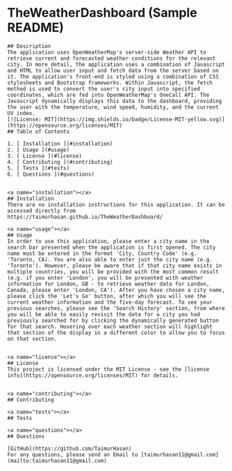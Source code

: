 # TheWeatherDashboard (Sample README)
    ## Description
    The application uses OpenWeatherMap's server-side Weather API to retrieve current and forecasted weather conditions for the relevant city. In more detail, the application uses a combination of Javascript and HTML to allow user input and fetch data from the server based on it. The application's front-end is styled using a combination of CSS stylesheets and Bootstrap frameworks. Within Javascript, the fetch method is used to convert the user's city input into specified coordinates, which are fed into OpenWeatherMap's OneCall API. The Javascript dynamically displays this data to the dashboard, providing the user with the temperature, wind speed, humidity, and the current UV index.
    [![License: MIT](https://img.shields.io/badge/License-MIT-yellow.svg)](https://opensource.org/licenses/MIT)
    ## Table of Contents
    
    1. [ Installation ](#installation)
    2. [ Usage ](#usage)
    3. [ License ](#license)
    4. [ Contributing ](#contributing)
    5. [ Tests ](#tests)
    6. [ Questions ](#questions)
  

    <a name="installation"></a>
    ## Installation
    There are no installation instructions for this application. It can be accessed directly from https://taimurhasan.github.io/TheWeatherDashboard/

    <a name="usage"></a>
    ## Usage
    In order to use this application, please enter a city name in the search bar presented when the application is first opened. The city name must be entered in the format 'City, Country Code' (e.g. 'Toronto, CA). You are also able to enter just the city name (e.g. 'Toronto'). However, please be aware that if that city name exists in multiple countries, you will be provided with the most common result (e.g. if you enter 'London', you will be presented with weather information for London, GB - to retrieve weather data for London, Canada, please enter 'London, CA'). After you have chosen a city name, please click the 'Let's Go' button, after which you will see the current weather information and the five-day forecast. To see your previous searches, please see the 'Search History' section, from where you will be able to easily revisit the data for a city you had previously searched for by clicking the dynamically generated button for that search. Hovering over each weather section will highlight that section of the display in a different color to allow you to focus on that section.

    
    <a name="license"></a>
    ## License
    This project is licensed under the MIT License - see the [license info](https://opensource.org/licenses/MIT) for details.
  
    
    <a name="contributing"></a>
    ## Contributing

    <a name="tests"></a>
    ## Tests

    <a name="questions"></a>
    ## Questions
    
    [GitHub](https://github.com/TaimurHasan)
    For any questions, please send an Email to [taimurhasan11@gmail.com](mailto:taimurhasan11@gmail.com)

  